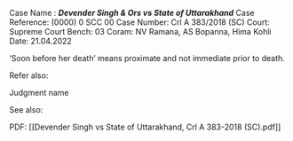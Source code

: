 Case Name : ***Devender Singh & Ors vs State of Uttarakhand***
Case Reference: (0000) 0 SCC 00
Case Number: Crl A 383/2018 (SC) 
Court: Supreme Court
Bench: 03 
Coram: NV Ramana, AS Bopanna, Hima Kohli
Date: 21.04.2022

‘Soon before her death’ means proximate and not immediate prior to death.

Refer also:

Judgment name

See also:
 

PDF:
[[Devender Singh vs State of Uttarakhand, Crl A 383-2018 (SC).pdf]]